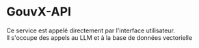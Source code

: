 # GouvX-API

Ce service est appelé directement par l'interface utilisateur.  
Il s'occupe des appels au LLM et à la base de données vectorielle
